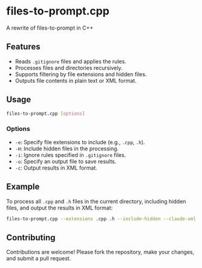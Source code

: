 # files-to-prompt.cpp

A rewrite of files-to-prompt in C++

## Features

- Reads `.gitignore` files and applies the rules.
- Processes files and directories recursively.
- Supports filtering by file extensions and hidden files.
- Outputs file contents in plain text or XML format.

## Usage

```sh
files-to-prompt.cpp [options]
```

### Options

- `-e`: Specify file extensions to include (e.g., `.cpp`, `.h`).
- `-H`: Include hidden files in the processing.
- `-i`: Ignore rules specified in `.gitignore` files.
- `-o`: Specify an output file to save results.
- `-c`: Output results in XML format.

## Example

To process all `.cpp` and `.h` files in the current directory, including hidden files, and output the results in XML format:

```sh
files-to-prompt.cpp --extensions .cpp .h --include-hidden --claude-xml
```

## Contributing

Contributions are welcome! Please fork the repository, make your changes, and submit a pull request.

